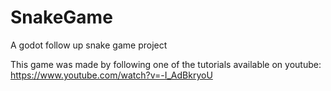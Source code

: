 # SnakeGame
A godot follow up snake game project

This game was made by following one of the tutorials available on youtube: https://www.youtube.com/watch?v=-I_AdBkryoU
